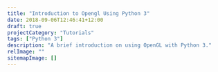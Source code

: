 ```yaml
---
title: "Introduction to Opengl Using Python 3"
date: 2018-09-06T12:46:41+12:00
draft: true
projectCategory: "Tutorials"
tags: ["Python 3"]
description: "A brief introduction on using OpenGL with Python 3."
relImage: ""
sitemapImage: []
---
```

